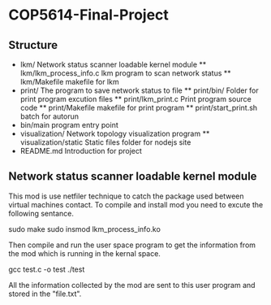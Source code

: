# COP5614-Final-Project

## Structure
* lkm/				Network status scanner loadable kernel module
** lkm/lkm_process_info.c 	lkm program to scan network status
** lkm/Makefile				makefile for lkm
* print/			The program to save network status to file
** print/bin/			Folder for print program excution files
** print/lkm_print.c 	Print program source code
** print/Makefile		makefile for print program
** print/start_print.sh batch for autorun
* bin/main program entry point
* visualization/	Network topology visualization program
** visualization/static		Static files folder for nodejs site
* README.md	Introduction for project

## Network status scanner loadable kernel module

This mod is use netfiler technique to catch the package used between virtual machines contact. To compile and install mod you need to excute the following sentance.


sudo make
sudo insmod lkm_process_info.ko

Then compile and run the user space program to get the information from the mod which is running in the kernal space.

gcc test.c -o test
./test

All the information collected by the mod are sent to this user program and stored in the "file.txt".

